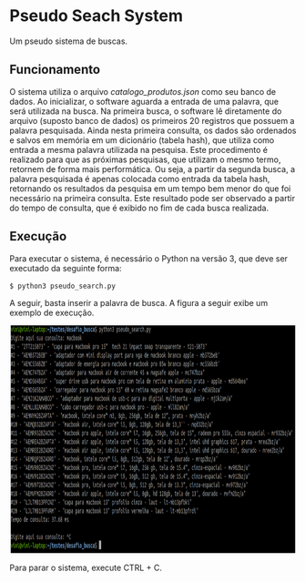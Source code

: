# Pseudo Seach System

Um pseudo sistema de buscas.

## Funcionamento
O sistema utiliza o arquivo *catalogo_produtos.json* como seu banco de dados. Ao inicializar, o software aguarda a entrada de uma palavra, que será utilizada na busca. Na primeira busca, o software lê diretamente do arquivo (suposto banco de dados) os primeiros 20 registros que possuem a palavra pesquisada. Ainda nesta primeira consulta, os dados são ordenados e salvos em memória em um dicionário (tabela hash), que utiliza como entrada a mesma palavra utilizada na pesquisa. Este procedimento é realizado para que as próximas pesquisas, que utilizam o mesmo termo, retornem de forma mais performática. Ou seja, a partir da segunda busca, a palavra pesquisada é apenas colocada como entrada da tabela hash, retornando os resultados da pesquisa em um tempo bem menor do que foi necessário na primeira consulta. Este resultado pode ser observado a partir do tempo de consulta, que é exibido no fim de cada busca realizada.

## Execução

Para executar o sistema, é necessário o Python na versão 3, que deve ser executado da seguinte forma:

    $ python3 pseudo_search.py

A seguir, basta inserir a palavra de busca. A figura a seguir exibe um exemplo de execução.

<p align="center">
  <img width="500" height="400" src="./running_example.png">
</p>

Para parar o sistema, execute CTRL + C.

